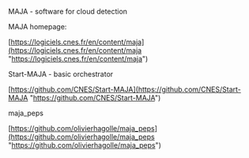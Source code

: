 MAJA - software for cloud detection

MAJA homepage:

[https://logiciels.cnes.fr/en/content/maja](https://logiciels.cnes.fr/en/content/maja "https://logiciels.cnes.fr/en/content/maja")

Start-MAJA - basic orchestrator

[https://github.com/CNES/Start-MAJA](https://github.com/CNES/Start-MAJA "https://github.com/CNES/Start-MAJA")

maja_peps

[https://github.com/olivierhagolle/maja_peps](https://github.com/olivierhagolle/maja_peps "https://github.com/olivierhagolle/maja_peps")